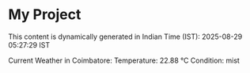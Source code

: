 # My Project

This content is dynamically generated in Indian Time (IST): 2025-08-29 05:27:29 IST


Current Weather in Coimbatore:
Temperature: 22.88 °C
Condition: mist
